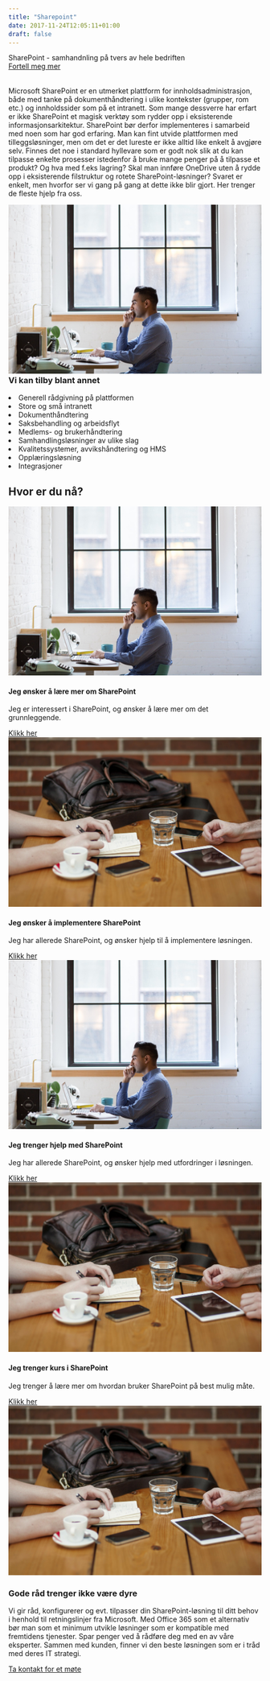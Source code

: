 ```yaml
---
title: "Sharepoint"
date: 2017-11-24T12:05:11+01:00
draft: false
---
```


<div class="row splash w-sharepoint" style="margin-bottom:2rem">
    <div class="col-12 splash-wrapper">
        <div class="splash-slogan">SharePoint - samhandnling på tvers av hele bedriften
        </div>
        <div class="splash-btn">
            <a href="../contact">Fortell meg mer</a>
        </div>    
    </div>
</div>

<div class="row">
    <div class="col-12">
        <p class="lead">Microsoft SharePoint er en utmerket plattform for innholdsadministrasjon, både med tanke på dokumenthåndtering i ulike kontekster (grupper, rom etc.) og innholdssider som på et intranett. Som mange dessverre har erfart er ikke SharePoint et magisk verktøy som rydder opp i eksisterende informasjonsarkitektur. SharePoint bør derfor implementeres i samarbeid med noen som har god erfaring. Man kan fint utvide plattformen med tilleggsløsninger, men om det er det lureste er ikke alltid like enkelt å avgjøre selv. Finnes det noe i standard hyllevare som er godt nok slik at du kan tilpasse enkelte prosesser istedenfor å bruke mange penger på å tilpasse et produkt? Og hva med f.eks lagring? Skal man innføre OneDrive uten å rydde opp i eksisterende filstruktur og rotete SharePoint-løsninger? Svaret er enkelt, men hvorfor ser vi gang på gang at dette ikke blir gjort. Her trenger de fleste hjelp fra oss.</p>
    </div>
</div>

<div class="row background-blue ad-info">
    <div class="col-sm-12 col-lg-6">
        <img class="img-fluid" src="../img/laptop.jpg"></img>        
    </div>
    <div class="col-sm-12 col-lg-6">
        <h3 style="margin-top:0">Vi kan tilby blant annet</h3>
            <li><i class="fa fa-area-chart" aria-hidden="true"></i>Generell rådgivning på plattformen</li>
            <li><i class="fa fa-building-o" aria-hidden="true"></i>Store og små intranett</li>
            <li><i class="fa fa-file-text" aria-hidden="true"></i>Dokumenthåndtering</li>    
            <li><i class="fa fa-envelope-o" aria-hidden="true"></i>Saksbehandling og arbeidsflyt</li>
            <li><i class="fa fa-users" aria-hidden="true"></i>Medlems- og brukerhåndtering</li>     
            <li><i class="fa fa-cogs" aria-hidden="true"></i>Samhandlingsløsninger av ulike slag</li>     
            <li><i class="fa fa-medkit" aria-hidden="true"></i>Kvalitetssystemer, avvikshåndtering og HMS</li>     
            <li><i class="fa fa-graduation-cap" aria-hidden="true"></i>Opplæringsløsning</li>     
            <li><i class="fa fa-code" aria-hidden="true"></i>Integrasjoner</li>    
        </ul>
    </div>
</div>

<div class="row">
    <div class="heading text-center">
        <h2>Hvor er du nå?</h2>
    </div>
</div>

<div class="row">
    <div class="col-sm-12 col-md-6 col-lg-3">
        <div class="card" style="min-height:333px">
            <img class="card-img-top " src="../img/laptop.jpg" alt="Card image cap">
            <div class="card-body">
                <h4 class="card-title">Jeg ønsker å lære mer om SharePoint</h4>
                <p class="card-text">Jeg er interessert i SharePoint, og ønsker å lære mer om det grunnleggende.</p>
                <a href="#" class="btn btn-primary">Klikk her</a>
            </div>
        </div>
    </div>
    <div class="col-sm-12 col-md-6 col-lg-3">
        <div class="card" style="min-height:333px">
            <img class="card-img-top" src="../img/office_meeting.jpg" alt="Card image cap">
            <div class="card-body">
                <h4 class="card-title">Jeg ønsker å implementere SharePoint</h4>
                <p class="card-text">Jeg har allerede SharePoint, og ønsker hjelp til å implementere løsningen.</p>
                <a href="#" class="btn btn-primary">Klikk her</a>
            </div>
        </div>
    </div>
    <div class="col-sm-12 col-md-6 col-lg-3">
        <div class="card" style="min-height:333px">
            <img class="card-img-top" src="../img/laptop.jpg" alt="Card image cap">
            <div class="card-body">
                <h4 class="card-title">Jeg trenger hjelp med SharePoint</h4>
                <p class="card-text">Jeg har allerede SharePoint, og ønsker hjelp med utfordringer i løsningen.</p>
                <a href="#" class="btn btn-primary">Klikk her</a>
            </div>
        </div>
    </div>
    <div class="col-sm-12 col-md-6 col-lg-3">
        <div class="card" style="min-height:333px">
            <img class="card-img-top" src="../img/office_meeting.jpg" alt="Card image cap">
            <div class="card-body">
                <h4 class="card-title">Jeg trenger kurs i SharePoint</h4>
                <p class="card-text">Jeg trenger å lære mer om hvordan bruker SharePoint på best mulig måte.</p>
                <a href="#" class="btn btn-primary">Klikk her</a>
            </div>
        </div>
    </div>               
</div>

<div class="row background-yellow ad-info">
    <div class="col-12">
        <img class="img-fluid" src="../img/office_meeting.jpg"></img>        
    </div>
    <div class="col-12">
        <h3>Gode råd trenger ikke være dyre</h3>
    </div>
    <div class="col-12">
        <p class="lead">Vi gir råd, konfigurerer og evt. tilpasser din SharePoint-løsning til ditt behov i henhold til retningslinjer fra Microsoft. Med Office 365 som et alternativ bør man som et minimum utvikle løsninger som er kompatible med fremtidens tjenester. Spar penger ved å rådføre deg med en av våre eksperter. Sammen med kunden, finner vi den beste løsningen som er i tråd med deres IT strategi.</p>
    </div>
    <div class="splash-btn">
        <a href="../contact">Ta kontakt for et møte</a>
    </div>       
    </div>     
</div>